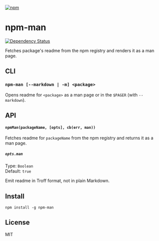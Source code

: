 [![npm](https://nodei.co/npm/npm-man.png)](https://nodei.co/npm/npm-man/)

# npm-man

[![Dependency Status][david-badge]][david]

Fetches package's readme from the npm registry and renders it as a man page.

[david]: https://david-dm.org/eush77/npm-man
[david-badge]: https://david-dm.org/eush77/npm-man.png

## CLI

### `npm-man [--markdown | -m] <package>`

Opens readme for `<package>` as a man page or in the `$PAGER` (with `--markdown`).

## API

#### `npmMan(packageName, [opts], cb(err, man))`

Fetches readme for `packageName` from the npm registry and returns it as a man page.

##### `opts.man`

Type: `Boolean`<br>
Default: `true`<br>

Emit readme in Troff format, not in plain Markdown.

## Install

```
npm install -g npm-man
```

## License

MIT
